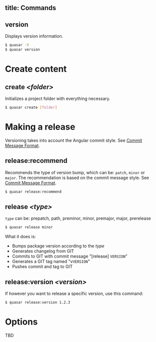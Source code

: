 title: Commands
---
## version
Displays version information.
``` bash
$ quasar -V
$ quasar version
```



# Create content

## create *&lt;folder&gt;*
Initializes a project folder with everything necessary.
``` bash
$ quasar create [folder]
```



# Making a release
Versioning takes into account the Angular commit style.
See [Commit Message Format](commit-message-format.html).


## release:recommend
Recommends the type of version bump, which can be: `patch`, `minor` or `major`.
The recommendation is based on the commit message style. See [Commit Message Format](commit-message-format.html).
``` bash
$ quasar release:recommend
```



## release *&lt;type&gt;*
`type` can be: prepatch, path, preminor, minor, premajor, major, prerelease
``` bash
$ quasar release minor
```

What it does is:
* Bumps package version according to the *type*
* Generates changelog from GIT
* Commits to GIT with commit message "[release] `VERSION`"
* Generates a GIT tag named "v`VERSION`"
* Pushes commit and tag to GIT



## release:version *&lt;version&gt;*
If however you want to release a specific version, use this command:
``` bash
$ quasar release:version 1.2.3
```

# Options
TBD